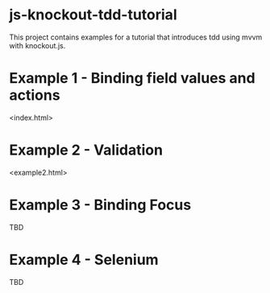 js-knockout-tdd-tutorial
========================

This project contains examples for a tutorial that introduces tdd using mvvm with knockout.js.


# Example 1 - Binding field values and actions
<index.html>

# Example 2 - Validation
<example2.html>

# Example 3 - Binding Focus

TBD

# Example 4 - Selenium

TBD
